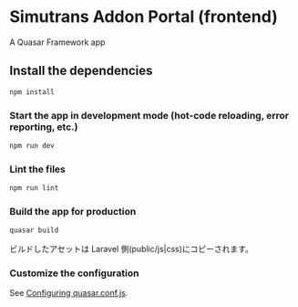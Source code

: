 # Simutrans Addon Portal (frontend)

A Quasar Framework app

## Install the dependencies

```bash
npm install
```

### Start the app in development mode (hot-code reloading, error reporting, etc.)

```bash
npm run dev
```

### Lint the files

```bash
npm run lint
```

### Build the app for production

```bash
quasar build
```

ビルドしたアセットは Laravel 側(public/js|css)にコピーされます。

### Customize the configuration

See [Configuring quasar.conf.js](https://quasar.dev/quasar-cli/quasar-conf-js).

